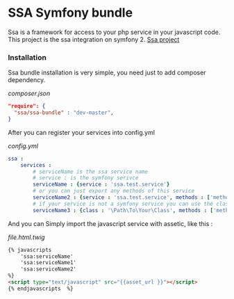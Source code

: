 SSA Symfony bundle
==========

Ssa is a framework for access to your php service in your javascript code. This project is the ssa integration on symfony 2.
[Ssa project](https://github.com/deblockt/ssa)

### Installation

Ssa bundle installation is very simple, you need just to add composer dependency.

*composer.json*
```json
"require": {
  "ssa/ssa-bundle" : "dev-master",
}
```

After you can register your services into config.yml

*config.yml*
```yml
ssa :
    services :
        # serviceName is the ssa service name
        # service : is the symfony serivce
        serviceName : {service : 'ssa.test.service'}
        # or you can just export any methods of this service
        serviceName2 : {service : 'ssa.test.service', methods : ['methodToImport']}
        # if your service is not a symfony service you can use the class attribute
        serviceName3 : {class : '\Path\To\Your\Class', methods : ['methodToImport']}      
```

And you can Simply import the javascript service with assetic, like this :

*file.html.twig*
```html
{% javascripts 
    'ssa:serviceName'
    'ssa:serviceName1'
    'ssa:serviceName2'
%}
<script type="text/javascript" src="{{asset_url }}"></script>
{% endjavascripts  %}
    
```
